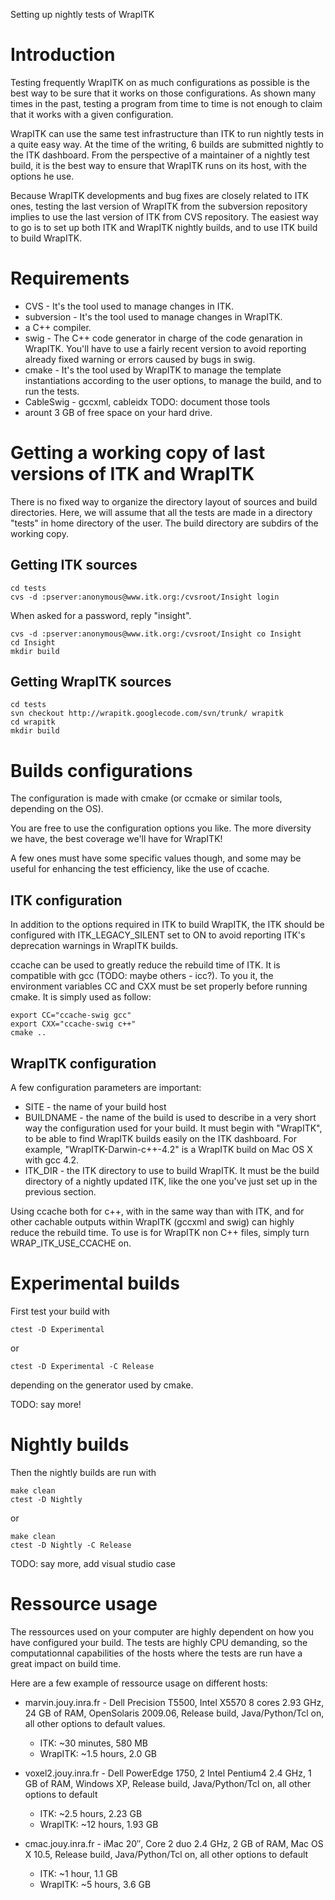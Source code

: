 Setting up nightly tests of WrapITK

# Introduction #

Testing frequently WrapITK on as much configurations as possible is the best way to be sure that it works on those configurations. As shown many times in the past, testing a program from time to time is not enough to claim that it works with a given configuration.

WrapITK can use the same test infrastructure than ITK to run nightly tests in a quite easy way. At the time of the writing, 6 builds are submitted nightly to the ITK dashboard. From the perspective of a maintainer of a nightly test build, it is the best way to ensure that WrapITK runs on its host, with the options he use.

Because WrapITK developments and bug fixes are closely related to ITK ones, testing the last version of WrapITK from the subversion repository implies to use the last version of ITK from CVS repository. The easiest way to go is to set up both ITK and WrapITK nightly builds, and to use ITK build to build WrapITK.

# Requirements #

  * CVS - It's the tool used to manage changes in ITK.
  * subversion - It's the tool used to manage changes in WrapITK.
  * a C++ compiler.
  * swig - The C++ code generator in charge of the code genaration in WrapITK. You'll have to use a fairly recent version to avoid reporting already fixed warning or errors caused by bugs in swig.
  * cmake - It's the tool used by WrapITK to manage the template instantiations according to the user options, to manage the build, and to run the tests.
  * CableSwig - gccxml, cableidx TODO: document those tools
  * arount 3 GB of free space on your hard drive.

# Getting a working copy of last versions of ITK and WrapITK #

There is no fixed way to organize the directory layout of sources and build directories. Here, we will assume that all the tests are made in a directory "tests" in home directory of the user. The build directory are subdirs of the working copy.

## Getting ITK sources ##
```
cd tests
cvs -d :pserver:anonymous@www.itk.org:/cvsroot/Insight login
```
When asked for a password, reply "insight".
```
cvs -d :pserver:anonymous@www.itk.org:/cvsroot/Insight co Insight
cd Insight
mkdir build
```

## Getting WrapITK sources ##

```
cd tests
svn checkout http://wrapitk.googlecode.com/svn/trunk/ wrapitk
cd wrapitk
mkdir build
```

# Builds configurations #

The configuration is made with cmake (or ccmake or similar tools, depending on the OS).

You are free to use the configuration options you like. The more diversity we have, the best coverage we'll have for WrapITK!

A few ones must have some specific values though, and some may be useful for enhancing the test efficiency, like the use of ccache.

## ITK configuration ##

In addition to the options required in ITK to build WrapITK, the ITK should be configured with ITK\_LEGACY\_SILENT set to ON to avoid reporting ITK's deprecation warnings in WrapITK builds.

ccache can be used to greatly reduce the rebuild time of ITK. It is compatible with gcc (TODO: maybe others - icc?). To you it, the environment variables CC and CXX must be set properly before running cmake. It is simply used as follow:
```
export CC="ccache-swig gcc"
export CXX="ccache-swig c++"
cmake ..
```

## WrapITK configuration ##

A few configuration parameters are important:
  * SITE - the name of your build host
  * BUILDNAME - the name of the build is used to describe in a very short way the configuration used for your build. It must begin with "WrapITK", to be able to find WrapITK builds easily on the ITK dashboard. For example, "WrapITK-Darwin-c++-4.2" is a WrapITK build on Mac OS X with gcc 4.2.
  * ITK\_DIR - the ITK directory to use to build WrapITK. It must be the build directory of a nightly updated ITK, like the one you've just set up in the previous section.

Using ccache both for c++, with in the same way than with ITK, and for other cachable outputs within WrapITK (gccxml and swig) can highly reduce the rebuild time. To use is for WrapITK non C++ files, simply turn WRAP\_ITK\_USE\_CCACHE on.

# Experimental builds #

First test your build with

```
ctest -D Experimental
```

or

```
ctest -D Experimental -C Release
```

depending on the generator used by cmake.

TODO: say more!

# Nightly builds #

Then the nightly builds are run with

```
make clean
ctest -D Nightly
```

or

```
make clean
ctest -D Nightly -C Release
```

TODO: say more, add visual studio case


# Ressource usage #

The ressources used on your computer are highly dependent on how you have configured your build. The tests are highly CPU demanding, so the computationnal capabilities of the hosts where the tests are run have a great impact on build time.

Here are a few example of ressource usage on different hosts:

  * marvin.jouy.inra.fr - Dell Precision T5500, Intel X5570 8 cores 2.93 GHz, 24 GB of RAM, OpenSolaris 2009.06, Release build, Java/Python/Tcl on, all other options to default values.
    * ITK: ~30 minutes, 580 MB
    * WrapITK: ~1.5 hours, 2.0 GB

  * voxel2.jouy.inra.fr - Dell PowerEdge 1750, 2 Intel Pentium4 2.4 GHz, 1 GB of RAM, Windows XP, Release build, Java/Python/Tcl on, all other options to default
    * ITK: ~2.5 hours, 2.23 GB
    * WrapITK: ~12 hours, 1.93 GB

  * cmac.jouy.inra.fr - iMac 20″, Core 2 duo 2.4 GHz, 2 GB of RAM, Mac OS X 10.5, Release build, Java/Python/Tcl on, all other options to default
    * ITK: ~1 hour, 1.1 GB
    * WrapITK: ~5 hours, 3.6 GB